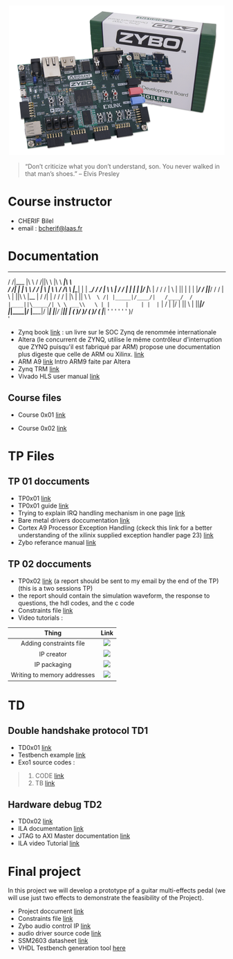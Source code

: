 

<p align="center"> 
<img src="zybo.png">
</p>

> “Don’t criticize what you don’t understand, son. You never walked in that man’s shoes.”
>         – Elvis Presley

# Course instructor


  * CHERIF Bilel
  * email : bcherif@laas.fr



# Documentation

                                                                   
   _____        _____      _____  _____   ______          ______   
  /    /|___   |\    \    /    /||\    \ |\     \     ___|\     \  
 /    /|    |  | \    \  /    / | \\    \| \     \   /    /\     \ 
|\____\|    |  |  \____\/    /  /  \|    \  \     | /    /  |     |
| |   |/    |___\ |    /    /  /    |     \  |    ||    |   |     |
 \|___/    /    |\|___/    /  /     |      \ |    ||\    \  |__   |
    /     /|    |    /    /  /      |    |\ \|    || \    \\`  \ /|
   |_____|/____/|   /____/  /       |____||\_____/| \ \ ___\\   \ |
   |     |    | |  |`    | /        |    |/ \|   ||  \ |    ||___|/
   |_____|____|/   |_____|/         |____|   |___|/   \|____||   | 
     \(    )/         )/              \(       )/        \(  |___| 
      '    '          '                '       '          '    )/  
                                                               '   



  * Zynq book [link](http://www.zynqbook.com) : un livre sur le SOC Zynq de renommée internationale
  *  Altera (le concurrent de ZYNQ, utilise le même contrôleur d'interruption que ZYNQ puisqu'il est fabriqué par ARM) propose une documentation plus digeste que celle de ARM ou Xilinx. [link](5siec_zynq_datas/using_gic.pdf)
  * ARM A9 [link](5siec_zynq_datas/arm_a9_intro_alt.pdf) Intro ARM9 faite par Altera
  * Zynq TRM [link](https://www.xilinx.com/support/documentation/user_guides/ug585-Zynq-7000-TRM.pdf)
  * Vivado HLS user manual [link](https://www.xilinx.com/support/documentation/sw_manuals/xilinx2014_1/ug902-vivado-high-level-synthesis.pdf)

## Course files
 * Course 0x01 [link](5siec_zynq_datas/cours_01.pdf)

 * Course 0x02 [link](5siec_zynq_datas/cours_2.pdf)
 


# TP Files

## TP 01 doccuments

  * TP0x01 [link](5siec_zynq_datas/tp01.pdf)
  * TP0x01 guide [link](5siec_zynq_datas/tp01_guide.pdf)
  * Trying to explain IRQ handling mechanism in one page [link](5siec_zynq_datas/irq_handling.pdf)
  * Bare metal drivers doccumentation [link](http://www.wiki.xilinx.com/Baremetal+Drivers+and+Libraries)
  * Cortex A9 Processor Exception Handling (ckeck this link for a better understanding of the xilinix supplied exception handler page 23) [link](https://www.xilinx.com/support/documentation/sw_manuals/xilinx2015_1/oslib_rm.pdf)
  * Zybo referance manual [link](https://www.xilinx.com/support/documentation/university/XUP%20Boards/XUPZYBO/documentati/ZYBO_RM_B_V6.pdf)

## TP 02 doccuments

  * TP0x02 [link](5siec_zynq_datas/tp02.pdf) (a report should be sent to my email by the end of the TP)(this is a two sessions TP)
  * the report should contain the simulation waveform, the response to questions, the hdl codes, and the c code
  * Constraints file [link](5siec_zynq_datas/zybo_master.doc)
  * Video tutorials :
  
| Thing              | Link        |
| :-------------------: | :-----------: |
| Adding constraints file          | [<img src="http://www.myiconfinder.com/uploads/iconsets/256-256-3a1eef40f04875d93dd6545f2f1b727e-youtube.png" width="65">](https://www.youtube.com/watch?v=baFEqLVBG1E) |
| IP creator   | [<img src="http://www.myiconfinder.com/uploads/iconsets/256-256-3a1eef40f04875d93dd6545f2f1b727e-youtube.png" width="65">](https://www.youtube.com/watch?v=gnbRVULOWoU) |
| IP packaging             | [<img src="http://www.myiconfinder.com/uploads/iconsets/256-256-3a1eef40f04875d93dd6545f2f1b727e-youtube.png" width="65">](https://www.youtube.com/watch?v=Xzvocc-HCl0&feature=youtu.be)        |
| Writing to memory addresses             | [<img src="http://www.myiconfinder.com/uploads/iconsets/256-256-3a1eef40f04875d93dd6545f2f1b727e-youtube.png" width="65">](https://www.youtube.com/watch?v=pGkhvc36sgU)        |



# TD

## Double handshake protocol TD1

  * TD0x01 [link](5siec_zynq_datas/td01.pdf)
  * Testbench example [link](5siec_zynq_datas/testbench.vhd)
  * Exo1 source codes :
   > 1. CODE [link](5siec_zynq_datas/td_ex01.vhd)
   > 2. TB [link](5siec_zynq_datas/tb_td_ex01.vhd)

## Hardware debug TD2

  * TD0x02 [link](5siec_zynq_datas/td02.pdf)
  * ILA documentation [link](https://www.xilinx.com/support/documentation/ip_documentation/ila/v6_1/pg172-ila.pdf)
  * JTAG to AXI Master documentation [link](https://www.xilinx.com/support/documentation/ip_documentation/jtag_axi/v1_2/pg174-jtag-axi.pdf)
  * ILA video Tutorial [link](https://www.youtube.com/watch?v=SllATwKoBmA&feature=youtu.be)
  


# Final project

In this project we will develop a prototype pf a guitar multi-effects pedal (we will use just two effects to demonstrate the feasibility of the Project).

  * Project doccument [link](5siec_zynq_datas/project.pdf)
  * Constraints file [link](5siec_zynq_datas/project_constraints.doc)
  * Zybo audio control IP [link](5siec_zynq_datas/xilinx_com_zybo_audio_ctrl_1.0.zip)
  * audio driver source code [link](5siec_zynq_datas/src.rar)
  * SSM2603 datasheet [link](http://www.analog.com/media/en/technical-documentation/data-sheets/SSM2603.pdf)
  * VHDL Testbench generation tool [here](http://vhdl.lapinoo.net/testbench/)
